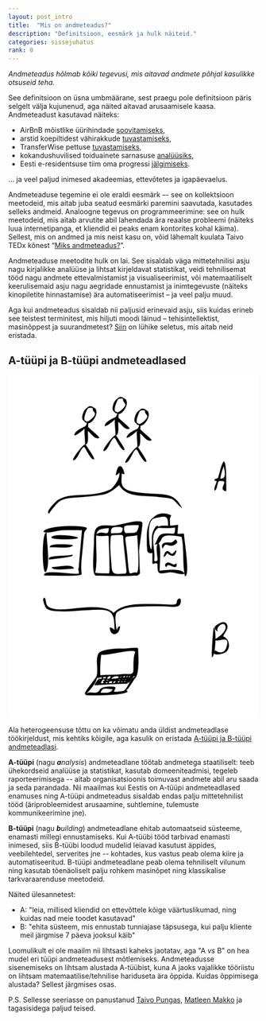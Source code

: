 ```yaml
---
layout: post_intro
title:  "Mis on andmeteadus?"
description: "Definitsioon, eesmärk ja hulk näiteid."
categories: sissejuhatus
rank: 0
---
```


*Andmeteadus hõlmab kõiki tegevusi, mis aitavad andmete põhjal kasulikke otsuseid teha.*

See definitsioon on üsna umbmäärane, sest praegu pole definitsioon päris selgelt välja kujunenud, aga näited aitavad arusaamisele kaasa. Andmeteadust kasutavad näiteks:

* AirBnB mõistlike üürihindade [soovitamiseks](https://medium.com/airbnb-engineering/aerosolve-machine-learning-for-humans-55efcf602665),
* arstid koepiltidest vähirakkude [tuvastamiseks](https://www.google.ch/search?q=cancer%20cell%20segmentation),
* TransferWise pettuse [tuvastamiseks](https://docs.google.com/presentation/d/1BuqwFXQG0H6OIkK99PtXkEEYth3AWFIvzSZsaUg-cqE/edit#slide=id.p),
* kokandushuvilised toiduainete sarnasuse [analüüsiks](https://jaan.io/food2vec-augmented-cooking-machine-intelligence/),
* Eesti e-residentsuse tiim oma progressi [jälgimiseks](https://app.cyfe.com/dashboards/195223/5587fe4e52036102283711615553).

… ja veel paljud inimesed akadeemias, ettevõtetes ja igapäevaelus.

Andmeteaduse tegemine ei ole eraldi eesmärk –- see on kollektsioon meetodeid, mis aitab juba seatud eesmärki paremini saavutada, kasutades selleks andmeid. Analoogne tegevus on programmeerimine: see on hulk meetodeid, mis aitab arvutite abil lahendada ära reaalse probleemi (näiteks luua internetipanga, et kliendid ei peaks enam kontorites kohal käima). Sellest, mis on andmed ja mis neist kasu on, võid lähemalt kuulata Taivo TEDx kõnest “[Miks andmeteadus?](https://www.youtube.com/watch?v=TEiaIfMuydQ&t=4s)”.

Andmeteaduse meetodite hulk on lai. See sisaldab väga mittetehnilisi asju nagu kirjalikke analüüse ja lihtsat kirjeldavat statistikat, veidi tehnilisemat tööd nagu andmete ettevalmistamist ja visualiseerimist, või matemaatiliselt keerulisemaid asju nagu aegridade ennustamist ja inimtegevuste (näiteks kinopiletite hinnastamise) ära automatiseerimist – ja veel palju muud.

Aga kui andmeteadus sisaldab nii paljusid erinevaid asju, siis kuidas erineb see teistest terminitest, mis hiljuti moodi läinud – tehisintellektist, masinõppest ja suurandmetest? [Siin](https://pungas.ee/neli-sonakolksu-masinope-tehisintellekt-suurandmed-andmeteadus/) on lühike seletus, mis aitab neid eristada.

## A-tüüpi ja B-tüüpi andmeteadlased

<div style="text-align: center;">
<img src="/images/sketches/typeab.svg">
</div>

Ala heterogeensuse tõttu on ka võimatu anda üldist andmeteadlase töökirjeldust, mis kehtiks kõigile, aga kasulik on eristada [A-tüüpi ja B-tüüpi andmeteadlasi](https://www.dezyre.com/article/type-a-data-scientist-vs-type-b-data-scientist/194).

**A-tüüpi** (nagu ***a**nalysis*) andmeteadlane töötab andmetega staatiliselt: teeb ühekordseid analüüse ja statistikat, kasutab domeeniteadmisi, tegeleb raporteerimisega -- aitab organisatsioonis toimuvast andmete abil aru saada ja seda parandada. Nii maailmas kui Eestis on A-tüüpi andmeteadlased enamuses ning A-tüüpi andmeteadus sisaldab endas palju mittetehnilist tööd (äriprobleemidest arusaamine, suhtlemine, tulemuste kommunikeerimine jne).

**B-tüüpi** (nagu ***b**uilding*) andmeteadlane ehitab automaatseid süsteeme, enamasti millegi ennustamiseks. Kui A-tüübi tööd tarbivad enamasti inimesed, siis B-tüübi loodud mudelid leiavad kasutust äppides, veebilehtedel, serverites jne -- kohtades, kus vastus peab olema kiire ja automatiseeritud. B-tüüpi andmeteadlane peab olema tehniliselt vilunum ning kasutab tõenäoliselt palju rohkem masinõpet ning klassikalise tarkvaraarenduse meetodeid.

Näited ülesannetest:
* A: "leia, millised kliendid on ettevõttele kõige väärtuslikumad, ning kuidas nad meie toodet kasutavad"
* B: "ehita süsteem, mis ennustab tunniajase täpsusega, kui palju kliente meil järgmise 7 päeva jooksul käib"

Loomulikult ei ole maailm nii lihtsasti kaheks jaotatav, aga "A *vs* B" on hea mudel eri tüüpi andmeteadusest mõtlemiseks. Andmeteadusse sisenemiseks on lihtsam alustada A-tüübist, kuna A jaoks vajalikke tööriistu on lihtsam matemaatilise/tehnilise hariduseta ära õppida. Kuidas õppimisega alustada? Sellest järgmises osas.

P.S. Sellesse seeriasse on panustanud [Taivo Pungas](https://pungas.ee), [Matleen Makko](https://uk.linkedin.com/in/matleen-makko-b5354674) ja tagasisidega paljud teised.